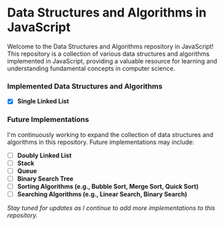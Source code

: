 # Data Structures and Algorithms in JavaScript

Welcome to the Data Structures and Algorithms repository in JavaScript! This repository is a collection of various 
data structures and algorithms implemented in JavaScript, providing a valuable resource for learning and understanding 
fundamental concepts in computer science.

### Implemented Data Structures and Algorithms
- [x] **Single Linked List**

### Future Implementations
I'm continuously working to expand the collection of data structures 
and algorithms in this repository. Future implementations may include:

- [ ] **Doubly Linked List**
- [ ] **Stack**
- [ ] **Queue**
- [ ] **Binary Search Tree**
- [ ] **Sorting Algorithms (e.g., Bubble Sort, Merge Sort, Quick Sort)**
- [ ] **Searching Algorithms (e.g., Linear Search, Binary Search)**

*Stay tuned for updates as I continue to add more implementations to this repository.*
